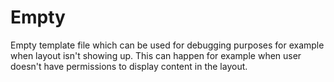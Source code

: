 # Empty

Empty template file which can be used for debugging purposes for example when layout isn't showing up.
This can happen for example when user doesn't have permissions to display content in the layout.
